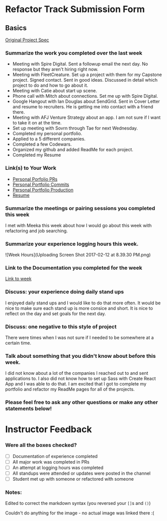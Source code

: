 # Refactor Track Submission Form

## Basics

[Original Project Spec](http://frontend.turing.io/projects/refacktor-track.html)

### Summarize the work you completed over the last week
* Meeting with Spire Digital. Sent a followup email the next day. No response but they aren't hiring right now.
* Meeting with FleetCreature. Set up a project with them for my Capstone project. Signed contact. Sent in good ideas. Discussed in detail which project to do and how to go about it. 
* Meeting with Catie about start up scene.
* Phone call with Mitch about connections. Set me up with Spire Digital.
* Google Hangout with Ian Douglas about SendGrid. Sent in Cover Letter and resume to recruiters. He is getting me into contact with a friend there.
* Meeting with AFJ Venture Strategy about an app. I am not sure if I want to take it on at the time. 
* Set up meeting with Sovrn through Tae for next Wednesday.
* Completed my personal portfolio. 
* Applied to a 5 different companies. 
* Completed a few Codewars.
* Organized my github and added ReadMe for each project.
* Completed my Resume

### Link(s) to Your Work
 - [Personal Porfolio PRs](https://github.com/hilarylewis92/my-porfolio/pulls?q=is%3Apr+is%3Aclosed)
 - [Personal Portfolio Commits](https://github.com/hilarylewis92/my-porfolio/commits/master)
 - [Personal Portfolio Production](http://portfolio.hilarylewis.co/)
 - [Resume](https://github.com/hilarylewis92/my-resume)
 
### Summarize the meetings or pairing sessions you completed this week
I met with Meeka this week about how I would go about this week with refactoring and job searching. 

### Summarize your experience logging hours this week. 
![Week Hours](Uploading Screen Shot 2017-02-12 at 8.39.30 PM.png)


### Link to the Documentation you completed for the week
[Link to week](https://gist.github.com/hilarylewis92/72b041bbe0386ef94626187eae810a0c)

### Discuss: your experience doing daily stand ups
I enjoyed daily stand ups and I would like to do that more often. It would be nice to make sure each stand up is more consice and short. It is nice to reflect on the day and set goals for the next day. 

### Discuss: one negative to this style of project
There were times when I was not sure if I needed to be somewhere at a certain time.

### Talk about something that you didn't know about before this week.
I did not know about a lot of the companies I reached out to and sent applications to. I also did not know how to set up Sass with Create React App and I was able to do that. I am excited that I got to complete my portfolio and refactor my ReadMe pages for all of the projects. 

### Please feel free to ask any other questions or make any other statements below!

# Instructor Feedback

### Were all the boxes checked?

- [ ] Documentation of experience completed
- [ ] All major work was completed in PRs
- [ ] An attempt at logging hours was completed
- [ ] All standups were attended or updates were posted in the channel
- [ ] Student met up with someone or refactored with someone

### Notes:

Edited to correct the markdown syntax (you reversed your `[]`s and `()`)

Couldn't do anything for the image - no actual image was linked there :(
